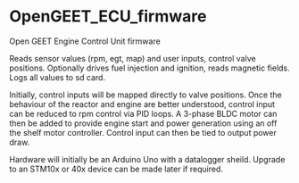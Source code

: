 # OpenGEET_ECU_firmware
Open GEET Engine Control Unit firmware

Reads sensor values (rpm, egt, map) and user inputs, control valve positions.
Optionally drives fuel injection and ignition, reads magnetic fields.
Logs all values to sd card.

Initially, control inputs will be mapped directly to valve positions.
Once the behaviour of the reactor and engine are better understood, control input can be reduced to rpm control via PID loops.
A 3-phase BLDC motor can then be added to provide engine start and power generation using an off the shelf motor controller.
Control input can then be tied to output power draw.

Hardware will initially be an Arduino Uno with a datalogger sheild. Upgrade to an STM10x or 40x device can be made later if required.

